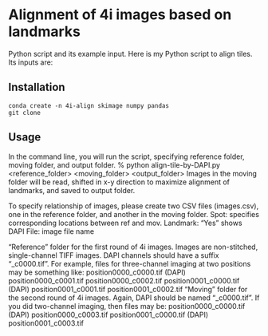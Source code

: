 # Alignment of 4i images based on landmarks

Python script and its example input.
Here is my Python script to align tiles. Its inputs are:

## Installation
```
conda create -n 4i-align skimage numpy pandas
git clone 
```

## Usage
In the command line, you will run the script, specifying reference folder, moving folder, and output folder.
% python align-tile-by-DAPI.py <reference_folder> <moving_folder> <output_folder>
Images in the moving folder will be read, shifted in x-y direction to maximize alignment of landmarks, and saved to output folder.

To specify relationship of images, please create two CSV files (images.csv), one in the reference folder, and another in the moving folder.
Spot: specifies corresponding locations between ref and mov.
Landmark: “Yes” shows DAPI
File: image file name

“Reference” folder for the first round of 4i images. Images are non-stitched, single-channel TIFF images. DAPI channels should have a suffix “_c0000.tif”. For example, files for three-channel imaging at two positions may be something like:
position0000_c0000.tif (DAPI)
position0000_c0001.tif
position0000_c0002.tif
position0001_c0000.tif (DAPI)
position0001_c0001.tif
position0001_c0002.tif
“Moving” folder for the second round of 4i images. Again, DAPI should be named “_c0000.tif”. If you did two-channel imaging, then files may be:
position0000_c0000.tif (DAPI)
position0000_c0003.tif
position0001_c0000.tif (DAPI)
position0001_c0003.tif
 

